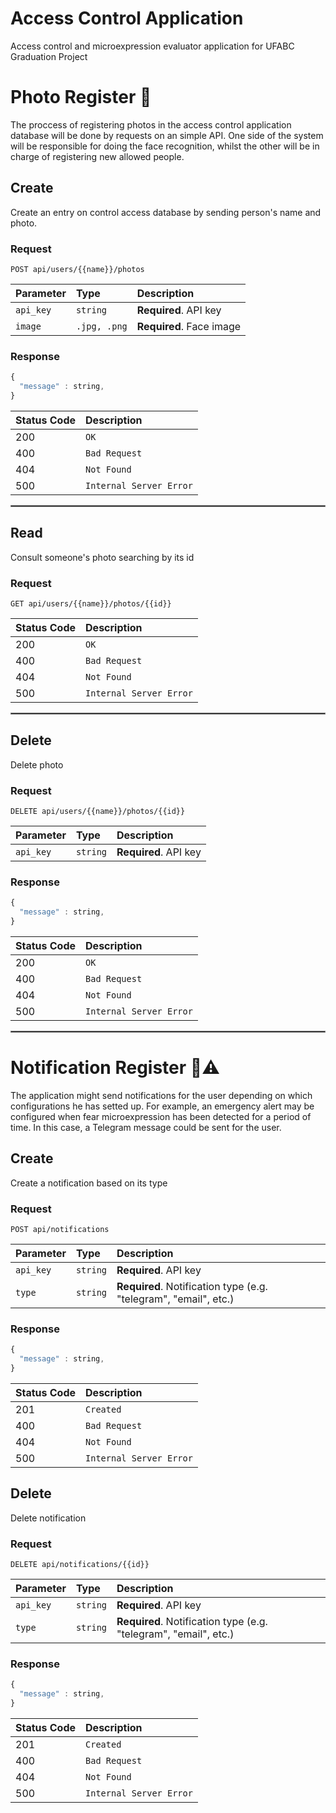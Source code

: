 # Access Control Application
Access control and microexpression evaluator application for UFABC Graduation Project

# Photo Register :camera_flash:
The proccess of registering photos in the access control application database will be done by requests on an simple API. One side of the system will be responsible for doing the face recognition, whilst the other will be in charge of registering new allowed people.

## Create
Create an entry on control access database by sending person's name and photo.

### Request
```http
POST api/users/{{name}}/photos
```
| Parameter | Type | Description |
| :--- | :--- | :--- |
| `api_key` | `string` | **Required**. API key |
| `image` | `.jpg, .png` | **Required**. Face image |

### Response
```javascript
{
  "message" : string,
}
```

| Status Code | Description |
| :--- | :--- |
| 200 | `OK` |
| 400 | `Bad Request` |
| 404 | `Not Found` |
| 500 | `Internal Server Error` |

<hr style="border:0.2px solid gray"> </hr>

## Read
Consult someone's photo searching by its id

### Request
```http
GET api/users/{{name}}/photos/{{id}}
```

| Status Code | Description |
| :--- | :--- |
| 200 | `OK` |
| 400 | `Bad Request` |
| 404 | `Not Found` |
| 500 | `Internal Server Error` |

<hr style="border:0.2px solid gray"> </hr>

## Delete
Delete photo

### Request
```http
DELETE api/users/{{name}}/photos/{{id}}
```
| Parameter | Type | Description |
| :--- | :--- | :--- |
| `api_key` | `string` | **Required**. API key |

### Response
```javascript
{
  "message" : string,
}
```

| Status Code | Description |
| :--- | :--- |
| 200 | `OK` |
| 400 | `Bad Request` |
| 404 | `Not Found` |
| 500 | `Internal Server Error` |

<hr style="border:1px solid gray"> </hr>

# Notification Register :vibration_mode::warning:
The application might send notifications for the user depending on which configurations he has setted up. For example, an emergency alert may be configured when fear microexpression has been detected for a period of time. In this case, a Telegram message could be sent for the user.

## Create
Create a notification based on its type

### Request
```http
POST api/notifications
```
| Parameter | Type | Description |
| :--- | :--- | :--- |
| `api_key` | `string` | **Required**. API key |
| `type` | `string` | **Required**. Notification type (e.g. "telegram", "email", etc.) |

### Response
```javascript
{
  "message" : string,
}
```

| Status Code | Description |
| :--- | :--- |
| 201 | `Created` |
| 400 | `Bad Request` |
| 404 | `Not Found` |
| 500 | `Internal Server Error` |

## Delete
Delete notification

### Request
```http
DELETE api/notifications/{{id}}
```
| Parameter | Type | Description |
| :--- | :--- | :--- |
| `api_key` | `string` | **Required**. API key |
| `type` | `string` | **Required**. Notification type (e.g. "telegram", "email", etc.) |

### Response
```javascript
{
  "message" : string,
}
```

| Status Code | Description |
| :--- | :--- |
| 201 | `Created` |
| 400 | `Bad Request` |
| 404 | `Not Found` |
| 500 | `Internal Server Error` |







